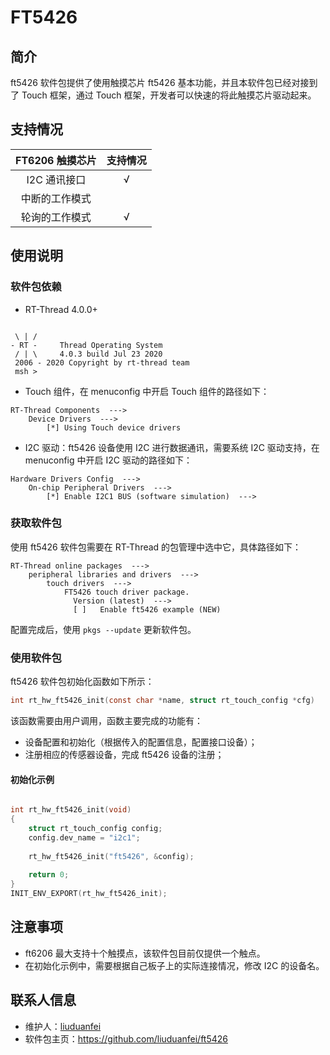 # FT5426

## 简介

ft5426 软件包提供了使用触摸芯片 ft5426 基本功能，并且本软件包已经对接到了 Touch 框架，通过 Touch 框架，开发者可以快速的将此触摸芯片驱动起来。
## 支持情况

| **FT6206 触摸芯片** | **支持情况** |
| :-------: | :--------: |
| I2C 通讯接口 | √ |
| 中断的工作模式 |  |
| 轮询的工作模式 | √ |

## 使用说明

### 软件包依赖

- RT-Thread 4.0.0+
```

 \ | /
- RT -     Thread Operating System
 / | \     4.0.3 build Jul 23 2020
 2006 - 2020 Copyright by rt-thread team
 msh >
```
- Touch 组件，在 menuconfig 中开启 Touch 组件的路径如下：
```
RT-Thread Components  --->
    Device Drivers  --->
        [*] Using Touch device drivers
```
- I2C 驱动：ft5426 设备使用 I2C 进行数据通讯，需要系统 I2C 驱动支持，在 menuconfig 中开启 I2C 驱动的路径如下：
```
Hardware Drivers Config  --->
    On-chip Peripheral Drivers  --->
        [*] Enable I2C1 BUS (software simulation)  --->
```

### 获取软件包

使用 ft5426 软件包需要在 RT-Thread 的包管理中选中它，具体路径如下：

```
RT-Thread online packages  --->
    peripheral libraries and drivers  --->
        touch drivers  --->
            FT5426 touch driver package.
              Version (latest)  --->
              [ ]   Enable ft5426 example (NEW)
```
配置完成后，使用 `pkgs --update` 更新软件包。

### 使用软件包

ft5426 软件包初始化函数如下所示：

```c
int rt_hw_ft5426_init(const char *name, struct rt_touch_config *cfg)
```

该函数需要由用户调用，函数主要完成的功能有：

- 设备配置和初始化（根据传入的配置信息，配置接口设备）；
- 注册相应的传感器设备，完成 ft5426 设备的注册；

#### 初始化示例

```c

int rt_hw_ft5426_init(void)
{
    struct rt_touch_config config;
    config.dev_name = "i2c1";
    
    rt_hw_ft5426_init("ft5426", &config);
    
    return 0;
}
INIT_ENV_EXPORT(rt_hw_ft5426_init);
```

## 注意事项

- ft6206 最大支持十个触摸点，该软件包目前仅提供一个触点。
- 在初始化示例中，需要根据自己板子上的实际连接情况，修改 I2C 的设备名。

## 联系人信息

- 维护人：[liuduanfei](https://github.com/liuduanfei) 
- 软件包主页：<https://github.com/liuduanfei/ft5426>